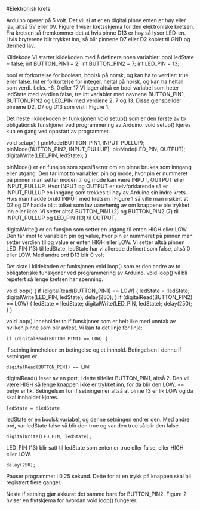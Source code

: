 #Elektronisk krets

Arduino operer på 5 volt. Det vil si at er en digital pinne enten er høy eller lav, altså 5V eller 0V. 
Figure 1 viser kretsskjema for den elektroniske kretsen. Fra kretsen så fremkommer det at hvis pinne D13 er høy så lyser LED-en. Hvis bryterene blir trykket inn, så blir pinnene D7 eller D2 koblet til GND og dermed lav.

Kildekode
Vi starter kildekoden med å definere noen variabler:
bool ledState = false;
int BUTTON_PIN1 = 2;
int BUTTON_PIN2 = 7;
int LED_PIN = 13;

bool er forkortelse for boolean, boolsk på norsk, og kan ha to verdier: true eller false.
Int  er forkortelse for integer, heltal på norsk, og kan ha heltall som verdi. f.eks. -6, 0 eller 17
Vi lager altså en bool variabel som heter ledState med verdien false, tre int variabler med navnene BUTTON_PIN1, BUTTON_PIN2 og LED_PIN med verdiene 2, 7 og 13. Disse gjenspeilder pinnene D2, D7 og D13 som vist i Figure 1.

Det neste i kildekoden er funksjonen void setup() som er den første av to obligatiorisk funskjoner ved programmering av Arduino. void setup() kjøres kun en gang ved oppstart av programmet. 

void setup() {
	pinMode(BUTTON_PIN1, INPUT_PULLUP);
	pinMode(BUTTON_PIN2, INPUT_PULLUP);
	pinMode(LED_PIN, OUTPUT);
	digitalWrite(LED_PIN, ledState);
}

pinMode() er en funsjon som spesifiserer om en pinne brukes som inngang eller utgang. Den tar imot to variabler: pin og mode, hvor pin er nummeret på pinnen man setter moden til og mode kan være INPUT, OUTPUT eller INPUT_PULLUP. Hvor INPUT og OUTPUT er selvforklarende så er INPUT_PULLUP en inngang som trekkes til høy av Arduino sin indre krets. Hvis man hadde brukt INPUT med kretsen i Figure 1 så ville man risikert at D2 og D7 hadde blitt tolket som lav uanvhenig av om knappene ble trykket inn eller ikke. 
Vi setter altså BUTTON_PIN1 (2) og BUTTON_PIN2 (7) til INPUT_PULLUP og LED_PIN (13) til OUTPUT.

digitalWrite() er en funsjon som setter en utgang til enten HIGH eller LOW. Den tar imot to variabler: pin og value, hvor pin er nummeret på pinnen man setter verdien til og value er enten HIGH eller LOW.
Vi setter altså pinnen LED_PIN (13) til ledState. ledState har vi allerede definert som false, altså 0 eller LOW. Med andre ord D13 blir 0 volt

Det siste i kildekoden er funksjonen void loop() som er den andre av to obligatoriske funskjoner ved programmering av Arduino. void loop() vil bli repetert så lenge kretsen har spenning.

void loop() {
	if (digitalRead(BUTTON_PIN1) == LOW) {
	ledState = !ledState;
	digitalWrite(LED_PIN, ledState);
	delay(250);
	}
	if (digitalRead(BUTTON_PIN2) == LOW) {
		ledState = !ledState;
		digitalWrite(LED_PIN, ledState);
		delay(250);
	}
}


void loop() inneholder to if funskjoner som er helt like med unntak av hvilken pinne som blir avlest. Vi kan ta det linje for linje:

	if (digitalRead(BUTTON_PIN1) == LOW) {

if setning inneholder en betingelse og et innhold. Betingelsen i denne if setningen er 

	digitalRead(BUTTON_PIN1) == LOW

digitalRead() leser av en port, i dette tilfellet BUTTON_PIN1, altså 2. Den vil være HIGH så lenge knappen ikke er trykket inn, for da blir den LOW. == betyr er lik. 
Betingelsen for if setningen er altså at pinne 13 er lik LOW og da skal innholdet kjøres.

	ledState = !ledState

ledState er en boolsk variabel, og denne setningen endrer den. Med andre ord, var ledState false så blir den true og var den true så blir den false.

	digitalWrite(LED_PIN, ledState);

LED_PIN (13) blir satt til ledState som enten er true eller false, eller HIGH eller LOW.

	delay(250);

Pauser programmet i 0,25 sekund. Dette for at en trykk på knappen skal bli registrert flere ganger.

Neste if setning gjør akkurat det samme bare for  BUTTON_PIN2. Figure 2 hviser en flytskjema for hvordan void loop() fungerer.


